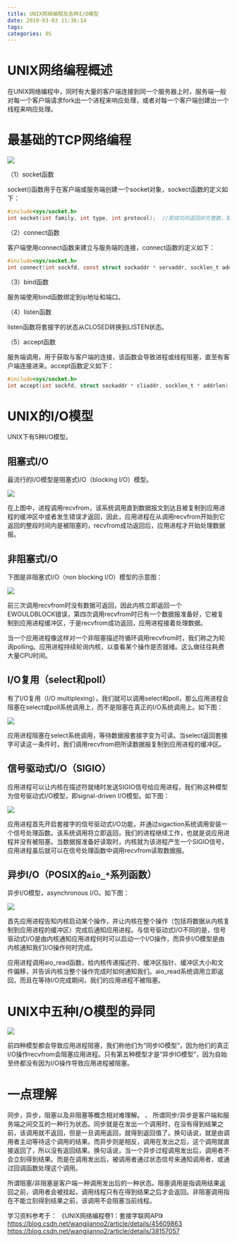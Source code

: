 ```yaml
---
title: UNIX网络编程及各种I/O模型
date: 2019-03-03 11:36:14
tags:
categories: OS
---
```


# UNIX网络编程概述

在UNIX网络编程中，同时有大量的客户端连接到同一个服务器上时，服务端一般对每一个客户端请求fork出一个进程来响应处理，或者对每一个客户端创建出一个线程来响应处理。

# 最基础的TCP网络编程

![](/images/unix_io_1_1.png)

（1）socket函数

socket()函数用于在客户端或服务端创建一个socket对象，sockect函数的定义如下：

```c
#include<sys/socket.h>
int socket(int family, int type, int protocol);  //若成功则返回非负整数，即为socket的文件描述符fd。若失败则返回-1
```

（2）connect函数

客户端使用connect函数来建立与服务端的连接，connect函数的定义如下：

```c
#include<sys/socket.h>
int connect(int sockfd, const struct sockaddr * servaddr, socklen_t addrlen);  //若成功则返回0，若失败则返回-1
```

（3）bind函数

服务端使用bind函数绑定到ip地址和端口。

（4）listen函数

listen函数将套接字的状态从CLOSED转换到LISTEN状态。

（5）accept函数

服务端调用，用于获取与客户端的连接，该函数会导致进程或线程阻塞，直至有客户端连接进来。accept函数定义如下：

```c
#include<sys/socket.h>
int accept(int sockfd, struct sockaddr * cliaddr, socklen_t * addrlen);  //若accept成功，则返回一个全新的文件描述符，代表着与客户端的网络连接
```

# UNIX的I/O模型

UNIX下有5种I/O模型。

## 阻塞式I/O

最流行的I/O模型是阻塞式I/O（blocking I/O）模型。

![](/images/unix_io_1_2.png)

在上图中，进程调用recvfrom，该系统调用直到数据报文到达且被复制到应用进程的缓冲区中或者发生错误才返回，因此，应用进程在从调用recvfrom开始到它返回的整段时间内是被阻塞的，recvfrom成功返回后，应用进程才开始处理数据报。

## 非阻塞式I/O

下图是非阻塞式I/O（non blocking I/O）模型的示意图：

![](/images/unix_io_1_3.png)

前三次调用recvfrom时没有数据可返回，因此内核立即返回一个EWOULDBLOCK错误，第四次调用recvfrom时已有一个数据报准备好，它被复制到应用进程缓冲区，于是recvfrom成功返回，应用进程接着处理数据。

当一个应用进程像这样对一个非阻塞描述符循环调用recvfrom时，我们称之为轮询polling。应用进程持续轮询内核，以查看某个操作是否就绪。这么做往往耗费大量CPU时间。

## I/O复用（select和poll）

有了I/O复用（I/O multiplexing），我们就可以调用select和poll，那么应用进程会阻塞在select或poll系统调用上，而不是阻塞在真正的I/O系统调用上。如下图：

![](/images/unix_io_1_4.png)

应用进程阻塞在select系统调用，等待数据报套接字变为可读。当select返回套接字可读这一条件时，我们调用recvfrom把所读数据报复制到应用进程的缓冲区。

## 信号驱动式I/O（SIGIO）

应用进程可以让内核在描述符就绪时发送SIGIO信号给应用进程，我们称这种模型为信号驱动式I/O模型，即signal-driven I/O模型。如下图：

![](/images/unix_io_1_5.png)

应用进程首先开启套接字的信号驱动式I/O功能，并通过sigaction系统调用安装一个信号处理函数。该系统调用将立即返回，我们的进程继续工作，也就是说应用进程并没有被阻塞。当数据报准备好读取时，内核就为该进程产生一个SIGIO信号，应用进程虽后就可以在信号处理函数中调用recvfrom读取数据报。

## 异步I/O（POSIX的`aio_*`系列函数）

异步I/O模型，asynchronous I/O。如下图：

![](/images/unix_io_1_6.png)

首先应用进程告知内核启动某个操作，并让内核在整个操作（包括将数据从内核复制到应用进程的缓冲区）完成后通知应用进程。与信号驱动式I/O不同的是，信号驱动式I/O是由内核通知应用进程何时可以启动一个I/O操作，而异步I/O模型是由内核通知我们I/O操作何时完成。

应用进程调用aio_read函数，给内核传递描述符、缓冲区指针、缓冲区大小和文件偏移，并告诉内核当整个操作完成时如何通知我们。aio_read系统调用立即返回，而且在等待I/O完成期间，我们的应用进程不被阻塞。

# UNIX中五种I/O模型的异同

![](/images/unix_io_1_7.png)

前四种模型都会导致应用进程阻塞，我们称他们为“同步IO模型”，因为他们的真正I/O操作recvfrom会阻塞应用进程。只有第五种模型才是“异步IO模型”，因为自始至终都没有因为I/O操作导致应用进程被阻塞。

# 一点理解

同步，异步，阻塞以及非阻塞等概念相对难理解。
、
所谓同步/异步是客户端和服务端之间交互的一种行为状态。同步就是在发出一个调用时，在没有得到结果之前，该调用就不返回，但是一旦调用返回，就得到返回值了。换句话说，就是由调用者主动等待这个调用的结果。而异步则是相反，调用在发出之后，这个调用就直接返回了，所以没有返回结果。换句话说，当一个异步过程调用发出后，调用者不会立刻得到结果。而是在调用发出后，被调用者通过状态信号来通知调用者，或通过回调函数处理这个调用。

所谓阻塞/非阻塞是客户端一种调用发出后的一种状态。阻塞调用是指调用结果返回之前，调用者会被挂起，调用线程只有在得到结果之后才会返回。非阻塞调用指在不能立刻得到结果之前，该调用不会阻塞当前线程。


学习资料参考于：
《UNIX网络编程卷1：套接字联网API》
https://blog.csdn.net/wangjianno2/article/details/45609863
https://blog.csdn.net/wangjianno2/article/details/38157057
